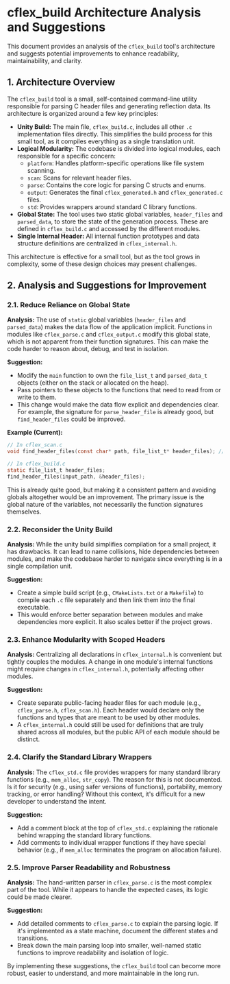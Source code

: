 # cflex_build Architecture Analysis and Suggestions

This document provides an analysis of the `cflex_build` tool's architecture and suggests potential improvements to enhance readability, maintainability, and clarity.

## 1. Architecture Overview

The `cflex_build` tool is a small, self-contained command-line utility responsible for parsing C header files and generating reflection data. Its architecture is organized around a few key principles:

- **Unity Build:** The main file, `cflex_build.c`, includes all other `.c` implementation files directly. This simplifies the build process for this small tool, as it compiles everything as a single translation unit.
- **Logical Modularity:** The codebase is divided into logical modules, each responsible for a specific concern:
    - `platform`: Handles platform-specific operations like file system scanning.
    - `scan`: Scans for relevant header files.
    - `parse`: Contains the core logic for parsing C structs and enums.
    - `output`: Generates the final `cflex_generated.h` and `cflex_generated.c` files.
    - `std`: Provides wrappers around standard C library functions.
- **Global State:** The tool uses two static global variables, `header_files` and `parsed_data`, to store the state of the generation process. These are defined in `cflex_build.c` and accessed by the different modules.
- **Single Internal Header:** All internal function prototypes and data structure definitions are centralized in `cflex_internal.h`.

This architecture is effective for a small tool, but as the tool grows in complexity, some of these design choices may present challenges.

## 2. Analysis and Suggestions for Improvement

### 2.1. Reduce Reliance on Global State

**Analysis:** The use of `static` global variables (`header_files` and `parsed_data`) makes the data flow of the application implicit. Functions in modules like `cflex_parse.c` and `cflex_output.c` modify this global state, which is not apparent from their function signatures. This can make the code harder to reason about, debug, and test in isolation.

**Suggestion:**
- Modify the `main` function to own the `file_list_t` and `parsed_data_t` objects (either on the stack or allocated on the heap).
- Pass pointers to these objects to the functions that need to read from or write to them.
- This change would make the data flow explicit and dependencies clear. For example, the signature for `parse_header_file` is already good, but `find_header_files` could be improved.

**Example (Current):**
```c
// In cflex_scan.c
void find_header_files(const char* path, file_list_t* header_files); // Modifies state via pointer

// In cflex_build.c
static file_list_t header_files;
find_header_files(input_path, &header_files);
```

This is already quite good, but making it a consistent pattern and avoiding globals altogether would be an improvement. The primary issue is the global nature of the variables, not necessarily the function signatures themselves.

### 2.2. Reconsider the Unity Build

**Analysis:** While the unity build simplifies compilation for a small project, it has drawbacks. It can lead to name collisions, hide dependencies between modules, and make the codebase harder to navigate since everything is in a single compilation unit.

**Suggestion:**
- Create a simple build script (e.g., `CMakeLists.txt` or a `Makefile`) to compile each `.c` file separately and then link them into the final executable.
- This would enforce better separation between modules and make dependencies more explicit. It also scales better if the project grows.

### 2.3. Enhance Modularity with Scoped Headers

**Analysis:** Centralizing all declarations in `cflex_internal.h` is convenient but tightly couples the modules. A change in one module's internal functions might require changes in `cflex_internal.h`, potentially affecting other modules.

**Suggestion:**
- Create separate public-facing header files for each module (e.g., `cflex_parse.h`, `cflex_scan.h`). Each header would declare only the functions and types that are meant to be used by other modules.
- A `cflex_internal.h` could still be used for definitions that are truly shared across all modules, but the public API of each module should be distinct.

### 2.4. Clarify the Standard Library Wrappers

**Analysis:** The `cflex_std.c` file provides wrappers for many standard library functions (e.g., `mem_alloc`, `str_copy`). The reason for this is not documented. Is it for security (e.g., using safer versions of functions), portability, memory tracking, or error handling? Without this context, it's difficult for a new developer to understand the intent.

**Suggestion:**
- Add a comment block at the top of `cflex_std.c` explaining the rationale behind wrapping the standard library functions.
- Add comments to individual wrapper functions if they have special behavior (e.g., if `mem_alloc` terminates the program on allocation failure).

### 2.5. Improve Parser Readability and Robustness

**Analysis:** The hand-written parser in `cflex_parse.c` is the most complex part of the tool. While it appears to handle the expected cases, its logic could be made clearer.

**Suggestion:**
- Add detailed comments to `cflex_parse.c` to explain the parsing logic. If it's implemented as a state machine, document the different states and transitions.
- Break down the main parsing loop into smaller, well-named static functions to improve readability and isolation of logic.

By implementing these suggestions, the `cflex_build` tool can become more robust, easier to understand, and more maintainable in the long run.
